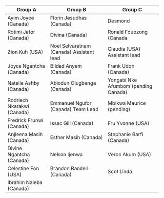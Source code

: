 
| Group A                | Group B                 | Group C                 |
|------------------------|-------------------------|-------------------------|
| Ayim Joyce (Canada)    | Florin Jesudhas (Canada)| Desmond                 |
| Rotimi Jafor (Canada)  | Divina (Canada)         | Ronald Fouozong (Canada |
| Zion Kuh (USA)         | Noel Selvaratnam (Canada) Assistant lead| Claudia (USA)  Assistant lead         |
| Joyce Ngantcha (Canada)| Bildad Anyam (Canada)   | Frank Udoh (Canada) |
| Natalie Ashby (Canada) | Abiodun Olugbenga (Canada)| Yongabi Nke Afumbom (pending Canada) |
| Rodriech Nkarakwi (Canada)| Emmanuel Ngufor (Canada) Team Lead| Mbikwa Maurice (pending)|
| Fredrick Frunwi (Canada)| Issac Gill (Canada)    | Fru Yvonne (USA)        |
| Anjleena Masih (Canada)| Esther Masih (Canada)   | Stephanie Barfi (Canada)|
| Divine Ngantcha (Canada)| Nelson Ijenwa   | Veron Akum (USA)              |
| Celestine Fon (USA)     | Brandon Randell (Canada)| Scot Linda              |
| Ibrahim Naleba (Canada) |                          |                       |
